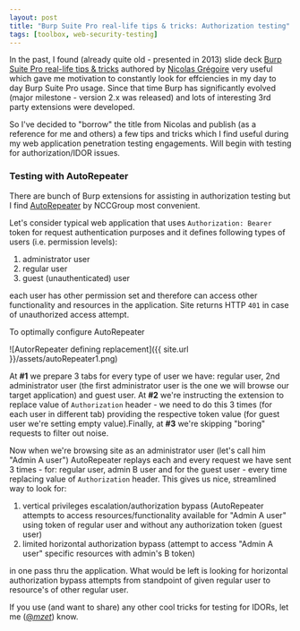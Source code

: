 ```yaml
---
layout: post
title: "Burp Suite Pro real-life tips & tricks: Authorization testing"
tags: [toolbox, web-security-testing]
---
```


In the past, I found (already quite old - presented in 2013) slide deck [Burp Suite Pro real-life tips & tricks](https://www.agarri.fr/docs/HiP2k13-Burp_Pro_Tips_and_Tricks.pdf) authored by [Nicolas Grégoire](https://www.agarri.fr/en/index.html) very useful which gave me motivation to constantly look for effciencies in my day to day Burp Suite Pro usage. Since that time Burp has significantly evolved (major milestone - version 2.x was released) and lots of interesting 3rd party extensions were developed.

So I've decided to "borrow" the title from Nicolas and publish (as a reference for me and others) a few tips and tricks which I find useful during my web application penetration testing engagements. Will begin with testing for authorization/IDOR issues.

### Testing with AutoRepeater

There are bunch of Burp extensions for assisting in authorization testing but I find [AutoRepeater](https://github.com/nccgroup/AutoRepeater) by NCCGroup most convenient.

Let's consider typical web application that uses `Authorization: Bearer` token for request authentication purposes and it defines following types of users (i.e. permission levels):

1. administrator user
2. regular user
3. guest (unauthenticated) user

each user has other permission set and therefore can access other functionality and resources in the application. Site returns HTTP `401` in case of unauthorized access attempt. 

To optimally configure AutoRepeater

![AutorRepeater defining replacement]({{ site.url }}/assets/autoRepeater1.png)


At **#1** we prepare 3 tabs for every type of user we have: regular user, 2nd administrator user (the first administrator user is the one we will browse our target application) and guest user. At **#2** we're instructing the extension to replace value of `Authorization` header - we need to do this 3 times (for each user in different tab) providing the respective token value (for guest user we're setting empty value).Finally, at **#3** we're skipping "boring" requests to filter out noise.

Now when we're browsing site as an administrator user (let's call him "Admin A user") AutoRepeater replays each and every request we have sent 3 times - for: regular user, admin B user and for the guest user - every time replacing value of `Authorization` header. This gives us nice, streamlined way to look for:

1. vertical privileges escalation/authorization bypass (AutoRepeater attempts to access resources/functionality available for "Admin A user" using token of regular user and without any authorization token (guest user)
2. limited horizontal authorization bypass (attempt to access "Admin A user" specific resources with admin's B token)

in one pass thru the application. What would be left is looking for horizontal authorization bypass attempts from standpoint of given regular user to resource's of other regular user.

If you use (and want to share) any other cool tricks for testing for IDORs, let me ([@_mzet_](https://twitter.com/_mzet_)) know.

